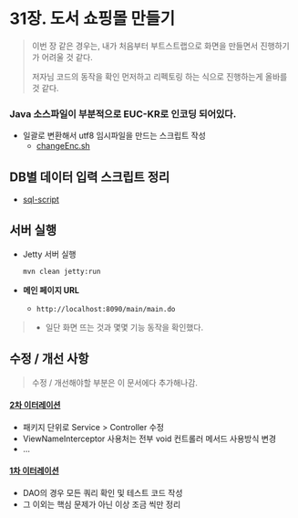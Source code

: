 # 31장. 도서 쇼핑몰 만들기

> 이번 장 같은 경우는, 내가 처음부터 부트스트랩으로 화면을 만들면서 진행하기가 어려울 것 같다.
>
> 저자님 코드의 동작을 확인 먼저하고 리펙토링 하는 식으로 진행하는게 올바를 것 같다.





### Java 소스파일이 부분적으로 EUC-KR로 인코딩 되어있다.

* 일괄로 변환해서 utf8 임시파일을 만드는 스크립트 작성
  * [changeEnc.sh](changeEnc.sh)



## DB별 데이터 입력 스크립트 정리

* [sql-script](sql-script)



## 서버 실행

* Jetty 서버 실행
  ```sh
  mvn clean jetty:run
  ```

* **메인 페이지 URL**
  
  * `http://localhost:8090/main/main.do`


> * 일단 화면 뜨는 것과 몇몇 기능 동작을 확인했다.





## 수정 / 개선 사항

>  수정 / 개선해야할 부분은 이 문서에다 추가해나감.

#### [2차 이터레이션](docs/2nd_Modifications.md)

* 패키지 단위로 Service > Controller 수정
* ViewNameInterceptor 사용처는 전부 void 컨트롤러 메서드 사용방식 변경
* ...

#### [1차 이터레이션](docs/1st_Modifications.md)

* DAO의 경우 모든 쿼리 확인 및 테스트 코드 작성
* 그 이외는 핵심 문제가 아닌 이상 조금 씩만 정리

